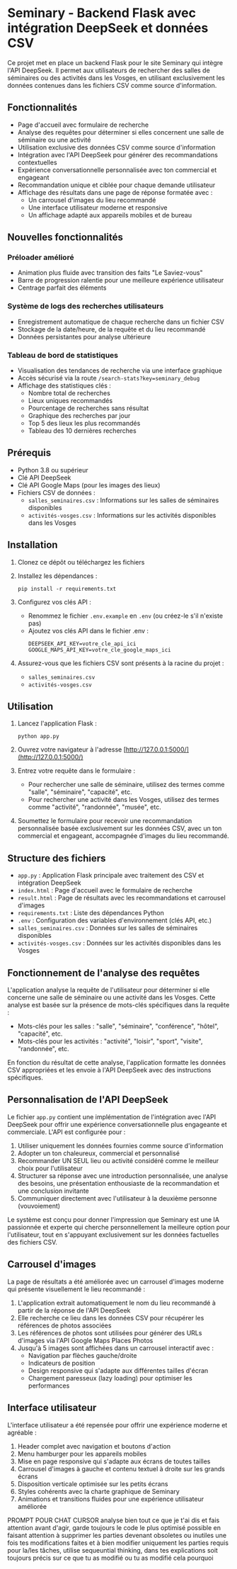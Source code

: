 # Seminary - Backend Flask avec intégration DeepSeek et données CSV

Ce projet met en place un backend Flask pour le site Seminary qui intègre l'API DeepSeek. Il permet aux utilisateurs de rechercher des salles de séminaires ou des activités dans les Vosges, en utilisant exclusivement les données contenues dans les fichiers CSV comme source d'information.

## Fonctionnalités

- Page d'accueil avec formulaire de recherche
- Analyse des requêtes pour déterminer si elles concernent une salle de séminaire ou une activité
- Utilisation exclusive des données CSV comme source d'information
- Intégration avec l'API DeepSeek pour générer des recommandations contextuelles
- Expérience conversationnelle personnalisée avec ton commercial et engageant
- Recommandation unique et ciblée pour chaque demande utilisateur
- Affichage des résultats dans une page de réponse formatée avec :
  - Un carrousel d'images du lieu recommandé
  - Une interface utilisateur moderne et responsive
  - Un affichage adapté aux appareils mobiles et de bureau

## Nouvelles fonctionnalités

### Préloader amélioré
- Animation plus fluide avec transition des faits "Le Saviez-vous"
- Barre de progression ralentie pour une meilleure expérience utilisateur
- Centrage parfait des éléments

### Système de logs des recherches utilisateurs
- Enregistrement automatique de chaque recherche dans un fichier CSV
- Stockage de la date/heure, de la requête et du lieu recommandé
- Données persistantes pour analyse ultérieure

### Tableau de bord de statistiques
- Visualisation des tendances de recherche via une interface graphique
- Accès sécurisé via la route `/search-stats?key=seminary_debug`
- Affichage des statistiques clés :
  - Nombre total de recherches
  - Lieux uniques recommandés
  - Pourcentage de recherches sans résultat
  - Graphique des recherches par jour
  - Top 5 des lieux les plus recommandés
  - Tableau des 10 dernières recherches

## Prérequis

- Python 3.8 ou supérieur
- Clé API DeepSeek
- Clé API Google Maps (pour les images des lieux)
- Fichiers CSV de données :
  - `salles_seminaires.csv` : Informations sur les salles de séminaires disponibles
  - `activités-vosges.csv` : Informations sur les activités disponibles dans les Vosges

## Installation

1. Clonez ce dépôt ou téléchargez les fichiers

2. Installez les dépendances :
   ```
   pip install -r requirements.txt
   ```

3. Configurez vos clés API :
   - Renommez le fichier `.env.example` en `.env` (ou créez-le s'il n'existe pas)
   - Ajoutez vos clés API dans le fichier .env :
     ```
     DEEPSEEK_API_KEY=votre_cle_api_ici
     GOOGLE_MAPS_API_KEY=votre_cle_google_maps_ici
     ```

4. Assurez-vous que les fichiers CSV sont présents à la racine du projet :
   - `salles_seminaires.csv`
   - `activités-vosges.csv`

## Utilisation

1. Lancez l'application Flask :
   ```
   python app.py
   ```

2. Ouvrez votre navigateur à l'adresse [http://127.0.0.1:5000/](http://127.0.0.1:5000/)

3. Entrez votre requête dans le formulaire :
   - Pour rechercher une salle de séminaire, utilisez des termes comme "salle", "séminaire", "capacité", etc.
   - Pour rechercher une activité dans les Vosges, utilisez des termes comme "activité", "randonnée", "musée", etc.

4. Soumettez le formulaire pour recevoir une recommandation personnalisée basée exclusivement sur les données CSV, avec un ton commercial et engageant, accompagnée d'images du lieu recommandé.

## Structure des fichiers

- `app.py` : Application Flask principale avec traitement des CSV et intégration DeepSeek
- `index.html` : Page d'accueil avec le formulaire de recherche
- `result.html` : Page de résultats avec les recommandations et carrousel d'images
- `requirements.txt` : Liste des dépendances Python
- `.env` : Configuration des variables d'environnement (clés API, etc.)
- `salles_seminaires.csv` : Données sur les salles de séminaires disponibles
- `activités-vosges.csv` : Données sur les activités disponibles dans les Vosges

## Fonctionnement de l'analyse des requêtes

L'application analyse la requête de l'utilisateur pour déterminer si elle concerne une salle de séminaire ou une activité dans les Vosges. Cette analyse est basée sur la présence de mots-clés spécifiques dans la requête :

- Mots-clés pour les salles : "salle", "séminaire", "conférence", "hôtel", "capacité", etc.
- Mots-clés pour les activités : "activité", "loisir", "sport", "visite", "randonnée", etc.

En fonction du résultat de cette analyse, l'application formatte les données CSV appropriées et les envoie à l'API DeepSeek avec des instructions spécifiques.

## Personnalisation de l'API DeepSeek

Le fichier `app.py` contient une implémentation de l'intégration avec l'API DeepSeek pour offrir une expérience conversationnelle plus engageante et commerciale. L'API est configurée pour :

1. Utiliser uniquement les données fournies comme source d'information
2. Adopter un ton chaleureux, commercial et personnalisé
3. Recommander UN SEUL lieu ou activité considéré comme le meilleur choix pour l'utilisateur
4. Structurer sa réponse avec une introduction personnalisée, une analyse des besoins, une présentation enthousiaste de la recommandation et une conclusion invitante
5. Communiquer directement avec l'utilisateur à la deuxième personne (vouvoiement)

Le système est conçu pour donner l'impression que Seminary est une IA passionnée et experte qui cherche personnellement la meilleure option pour l'utilisateur, tout en s'appuyant exclusivement sur les données factuelles des fichiers CSV.

## Carrousel d'images

La page de résultats a été améliorée avec un carrousel d'images moderne qui présente visuellement le lieu recommandé :

1. L'application extrait automatiquement le nom du lieu recommandé à partir de la réponse de l'API DeepSeek
2. Elle recherche ce lieu dans les données CSV pour récupérer les références de photos associées
3. Les références de photos sont utilisées pour générer des URLs d'images via l'API Google Maps Places Photos
4. Jusqu'à 5 images sont affichées dans un carrousel interactif avec :
   - Navigation par flèches gauche/droite
   - Indicateurs de position
   - Design responsive qui s'adapte aux différentes tailles d'écran
   - Chargement paresseux (lazy loading) pour optimiser les performances

## Interface utilisateur

L'interface utilisateur a été repensée pour offrir une expérience moderne et agréable :

1. Header complet avec navigation et boutons d'action
2. Menu hamburger pour les appareils mobiles
3. Mise en page responsive qui s'adapte aux écrans de toutes tailles
4. Carrousel d'images à gauche et contenu textuel à droite sur les grands écrans
5. Disposition verticale optimisée sur les petits écrans
6. Styles cohérents avec la charte graphique de Seminary
7. Animations et transitions fluides pour une expérience utilisateur améliorée 

PROMPT POUR CHAT CURSOR 
analyse bien tout ce que je t'ai dis et fais attention avant d'agir, garde toujours le code le plus optimisé possible en faisant attention à supprimer les parties devenant obsoletes ou inutiles une fois tes modifications faites et à bien modifier uniquement les parties requis pour la/les tâches, utilise sequeuntial thinking, dans tes explications soit toujours précis sur ce que tu as modifié ou tu as modifié cela pourquoi 